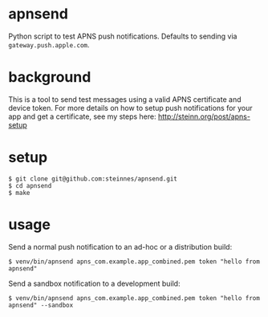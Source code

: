# apnsend
Python script to test APNS push notifications. Defaults to sending via 
`gateway.push.apple.com`.


# background

This is a tool to send test messages using a valid APNS certificate and
device token.  For more details on how to setup push notifications for
your app and get a certificate, see my steps here:
http://steinn.org/post/apns-setup

# setup

```
$ git clone git@github.com:steinnes/apnsend.git
$ cd apnsend
$ make
```

# usage

Send a normal push notification to an ad-hoc or a distribution build:

```
$ venv/bin/apnsend apns_com.example.app_combined.pem token "hello from apnsend"
```

Send a sandbox notification to a development build:

```
$ venv/bin/apnsend apns_com.example.app_combined.pem token "hello from apnsend" --sandbox
```

